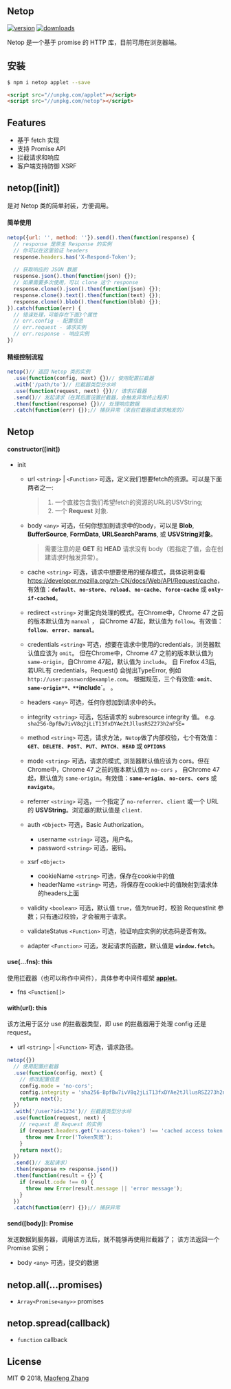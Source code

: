 ## Netop

[![version](https://img.shields.io/npm/v/netop.svg?style=flat-square)](https://www.npmjs.com/package/netop)
[![downloads](https://img.shields.io/npm/dt/netop.svg?style=flat-square)](https://www.npmjs.com/package/netop)


Netop 是一个基于 promise 的 HTTP 库，目前可用在浏览器端。

## 安装

```bash
$ npm i netop applet --save
```

```html
<script src="//unpkg.com/applet"></script>
<script src="//unpkg.com/netop"></script>
```

## Features

- 基于 fetch 实现
- 支持 Promise API
- 拦截请求和响应
- 客户端支持防御 XSRF


## netop([init])

是对 Netop 类的简单封装，方便调用。

#### 简单使用

```js
netop({url: '', method: ''}).send().then(function(response) {
  // response 是原生 Response 的实例
  // 你可以在这里验证 headers
  response.headers.has('X-Respond-Token');
  
  // 获取响应的 JSON 数据
  response.json().then(function(json) {});
  // 如果需要多次使用，可以 clone 这个 response
  response.clone().json().then(function(json) {});
  response.clone().text().then(function(text) {});
  response.clone().blob().then(function(blob) {});
}).catch(function(err) {
  // 错误处理，可能存在下面3个属性
  // err.config - 配置信息
  // err.request - 请求实例
  // err.response - 响应实例
})
```

#### 精细控制流程

```js
netop()// 返回 Netop 类的实例
  .use(function(config, next) {})// 使用配置拦截器
  .with('/path/to')// 拦截器类型分水岭
  .use(function(request, next) {})// 请求拦截器
  .send()// 发起请求（在其后面设置拦截器，会触发异常终止程序）
  .then(function(response) {})// 处理响应数据
  .catch(function(err) {});// 捕获异常（来自拦截器或请求触发的）
```


## Netop

#### constructor([init])

- init
  
    - url `<string>` | `<Function>` 可选，定义我们想要fetch的资源。可以是下面两者之一:
      
        > 1. 一个直接包含我们希望fetch的资源的URL的USVString;
        > 2. 一个 **Request** 对象.
    
    - body `<any>` 可选，任何你想加到请求中的body，可以是 **Blob**, **BufferSource**, **FormData**, **URLSearchParams**, 或 **USVString对象**。
      
        > 需要注意的是 **GET** 和 **HEAD** 请求没有 body（若指定了值，会在创建请求时触发异常）。

    - cache `<string>` 可选，请求中想要使用的缓存模式，具体说明查看 <https://developer.mozilla.org/zh-CN/docs/Web/API/Request/cache>，
    有效值：**`default`**、**`no-store`**、**`reload`**、**`no-cache`**、**`force-cache`** 或 **`only-if-cached`**。
    
    - redirect `<string>`  对重定向处理的模式。在Chrome中，Chrome 47 之前的版本默认值为 `manual` ，
    自Chrome 47起，默认值为 `follow`。有效值：**`follow`**、**`error`**、**`manual`**。
    
    - credentials `<string>` 可选，想要在请求中使用的credentials，浏览器默认值应该为 `omit`。
    但在Chrome中，Chrome 47 之前的版本默认值为 `same-origin`，自Chrome 47起，默认值为 `include`。
    自 Firefox 43后, 若URL有 credentials，Request() 会抛出TypeError, 例如 `http://user:password@example.com`。
    根据规范，三个有效值: **`omit`**、**`same-origin**、**`include`**。
                                  。
    - headers `<any>` 可选，任何你想加到请求中的头。

    - integrity `<string>` 可选，包括请求的 subresource integrity 值。
    e.g. `sha256-BpfBw7ivV8q2jLiT13fxDYAe2tJllusRSZ273h2nFSE=`

    - method `<string>` 可选，请求方法，`Netop`做了内部校验，七个有效值：
    **`GET`**、**`DELETE`**、**`POST`**、**`PUT`**、**`PATCH`**、**`HEAD`** 或 **`OPTIONS`**
    
    - mode `<string>` 可选，请求的模式, 浏览器默认值应该为 cors。但在Chrome中，Chrome 47 之前的版本默认值为 `no-cors` ，
    自Chrome 47起，默认值为 `same-origin`。有效值：**`same-origin`**、**`no-cors`**、**`cors`** 或 **`navigate`**。
      
    - referrer `<string>` 可选，一个指定了 `no-referrer`、`client` 或一个 URL的 **USVString**。浏览器的默认值是 `client`.
    
    - auth `<Object>` 可选，Basic Authorization。
      
        - username `<string>` 可选，用户名。
        - password `<string>` 可选，密码。
    
    - xsrf `<Object>`
    
        - cookieName `<string>` 可选，保存在cookie中的值
        - headerName `<string>` 可选，将保存在cookie中的值映射到请求体的headers上面
    
    - validity `<boolean>` 可选，默认值 `true`，值为true时，校验 RequestInit 参数；只有通过校验，才会被用于请求。
    - validateStatus `<Function>` 可选，验证响应实例的状态码是否有效。
    - adapter `<Function>` 可选，发起请求的函数，默认值是 **`window.fetch`**。


#### use(...fns): this

使用拦截器（也可以称作中间件），具体参考中间件框架 **[applet](https://appletjs.github.io/applet/index.html)**。

- fns `<Function[]>`


#### with(url): this

该方法用于区分 use 的拦截器类型，即 use 的拦截器用于处理 config 还是 request。

- url `<string>` | `<Function>` 可选，请求路径。

```js
netop({})
  // 使用配置拦截器
  .use(function(config, next) {
    // 修改配置信息
    config.mode = 'no-cors';
    config.integrity = 'sha256-BpfBw7ivV8q2jLiT13fxDYAe2tJllusRSZ273h2nFSE=';
    return next();
  })
  .with('/user?id=1234')// 拦截器类型分水岭
  .use(function(request, next) {
    // request 是 Request 的实例
    if (request.headers.get('x-access-token') !== 'cached access token') {
      throw new Error('Token失效');
    }
    return next();
  })
  .send()// 发起请求）
  .then(response => response.json())
  .then(function(result = {}) {
    if (result.code !== 0) {
      throw new Error(result.message || 'error message');
    } 
  })
  .catch(function(err) {});// 捕获异常
```

#### send([body]): Promise<Response>

发送数据到服务器，调用该方法后，就不能够再使用拦截器了；
该方法返回一个 Promise<Response> 实例；

- body `<any>` 可选，提交的数据


## netop.all(...promises)

- `Array<Promise<any>>` promises

## netop.spread(callback)

- `function` callback



## License

MIT © 2018, <a href="mailto:japplet@163.com" title="japplet@163.com">Maofeng Zhang</a>